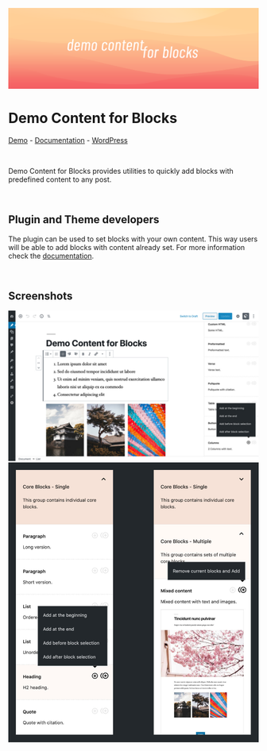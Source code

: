 ![Banner Image](assets-repo/banner-1544x500.png)

# Demo Content for Blocks

[Demo](https://gutenberg-showcase.melonpan.io/demo-content-for-blocks) - [Documentation](https://melonpan.io/wordpress-plugins/demo-content-for-blocks) - [WordPress](https://wordpress.org/plugins/demo-content-for-blocks)

<br />

Demo Content for Blocks provides utilities to quickly add blocks with predefined content to any post.

<br />

## Plugin and Theme developers

The plugin can be used to set blocks with your own content. This way users will be able to add blocks with content already set. For more information check the [documentation](https://melonpan.io/wordpress-plugins/demo-content-for-blocks).

<br />

## Screenshots

<img src="assets-repo/screenshot-1.jpg" width="700px" alt="Plugin sidebar" />
<img src="assets-repo/screenshot-2.jpg" width="700px" alt="Default Single core blocks panel" />

